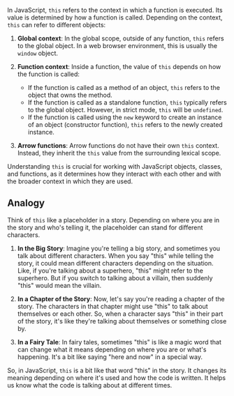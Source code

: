 In JavaScript, `this` refers to the context in which a function is executed. Its value is determined by how a function is called. Depending on the context, `this` can refer to different objects:

1. **Global context**: In the global scope, outside of any function, `this` refers to the global object. In a web browser environment, this is usually the `window` object.

2. **Function context**: Inside a function, the value of `this` depends on how the function is called:
   - If the function is called as a method of an object, `this` refers to the object that owns the method.
   - If the function is called as a standalone function, `this` typically refers to the global object. However, in strict mode, `this` will be `undefined`.
   - If the function is called using the `new` keyword to create an instance of an object (constructor function), `this` refers to the newly created instance.

3. **Arrow functions**: Arrow functions do not have their own `this` context. Instead, they inherit the `this` value from the surrounding lexical scope.

Understanding `this` is crucial for working with JavaScript objects, classes, and functions, as it determines how they interact with each other and with the broader context in which they are used.


## Analogy

Think of `this` like a placeholder in a story. Depending on where you are in the story and who's telling it, the placeholder can stand for different characters.

1. **In the Big Story**: Imagine you're telling a big story, and sometimes you talk about different characters. When you say "this" while telling the story, it could mean different characters depending on the situation. Like, if you're talking about a superhero, "this" might refer to the superhero. But if you switch to talking about a villain, then suddenly "this" would mean the villain. 

2. **In a Chapter of the Story**: Now, let's say you're reading a chapter of the story. The characters in that chapter might use "this" to talk about themselves or each other. So, when a character says "this" in their part of the story, it's like they're talking about themselves or something close by.

3. **In a Fairy Tale**: In fairy tales, sometimes "this" is like a magic word that can change what it means depending on where you are or what's happening. It's a bit like saying "here and now" in a special way.

So, in JavaScript, `this` is a bit like that word "this" in the story. It changes its meaning depending on where it's used and how the code is written. It helps us know what the code is talking about at different times.